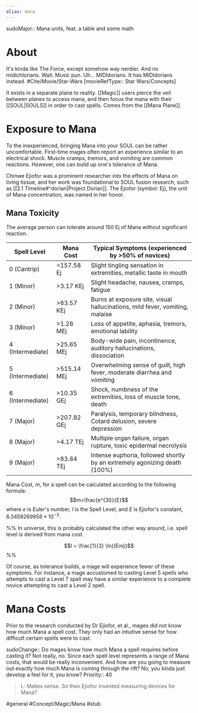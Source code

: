 ```yaml
---
alias: mana
---
```

sudoMajor:: Mana units, feat. a table and some math
# About
It's kinda like The Force, except somehow way nerdier. And no midichlorians. Wait. Music pun. Uh... MIDIdorians. It has MIDIdorians instead. #Cite/Movie/Star-Wars [movieRefType:: Star Wars/Concepts]

It exists in a separate plane to reality. [[Magic]] users pierce the veil between planes to access mana, and then focus the mana with their [[SOUL|SOULS]] in order to cast spells. Comes from the [[Mana Plane]].

# Exposure to Mana
To the inexperienced, bringing Mana into your SOUL can be rather uncomfortable. First-time mages often report an experience similar to an electrical shock. Muscle cramps, tremors, and vomiting are common reactions. However, one can build up one's tolerance of Mana.

Chinwe Ejiofor was a prominent researcher into the effects of Mana on living tissue, and her work was foundational to SOUL fusion research, such as [[2.1 Timeline#^dorian|Project Dorian]]. The Ejiofor (symbol: Ej), the unit of Mana concentration, was named in her honor.

## Mana Toxicity
The average person can tolerate around 150 Ej of Mana without significant reaction.

| Spell Level      | Mana Cost      | Typical Symptoms (experienced by >50% of novices)                              |
|------------------|----------------|--------------------------------------------------------------------------------|
| 0 (Cantrip)      | <157.58 Ej     | Slight tingling sensation in extremities, metallic taste in mouth              |
| 1 (Minor)        | >3.17 KEj      | Slight headache, nausea, cramps, fatigue                                       |
| 2 (Minor)        | >63.57 KEj     | Burns at exposure site, visual hallucinations, mild fever, vomiting, malaise   |
| 3 (Minor)        | >1.28 MEj      | Loss of appetite, aphasia, tremors, emotional lability                         |
| 4 (Intermediate) | >25.65 MEj     | Body-wide pain, incontinence, auditory hallucinations, dissociation            |
| 5 (Intermediate) | >515.14 MEj    | Overwhelming sense of guilt, high fever, moderate diarrhea and vomiting        |
| 6 (Intermediate) | >10.35 GEj     | Shock, numbness of the extremities, loss of muscle tone, death                 |
| 7 (Major)        | >207.82 GEj    | Paralysis, temporary blindness, Cotard delusion, severe depression             |
| 8 (Major)        | >4.17 TEj      | Multiple organ failure, organ rupture, toxic epidermal necrolysis              |
| 9 (Major)        | >83.84 TEj     | Intense euphoria, followed shortly by an extremely agonizing death (100%)      |

Mana Cost, $m$, for a spell can be calculated according to the following formula: $$m=\frac{e^{3l}}{E}$$
where $e$ is Euler's number, $l$ is the Spell Level, and $E$ is Ejiofor's constant, $6.3459269958\times10^{-3}$.

%%
In universe, this is probably calculated the other way around, i.e. spell level is derived from mana cost.

$$l = \frac{1}{3} \ln{(Em)}$$
%%

Of course, as tolerance builds, a mage will experience fewer of these symptoms. For instance, a mage accustomed to casting Level 5 spells who attempts to cast a Level 7 spell may have a similar experience to a complete novice attempting to cast a Level 2 spell.

# Mana Costs
Prior to the research conducted by Dr Ejiofor, et al., mages did not know how much Mana a spell cost. They only had an intuitive sense for how difficult certain spells were to cast.

sudoChange:: Do mages know how much Mana a spell requires before casting it? Not really, no. Since each spell level represents a range of Mana costs, that would be really inconvenient. And how are you going to measure out exactly how much Mana is coming through the rift? No, you kinda just develop a feel for it, you know?
Priority:: 40

> L: Makes sense. So then Ejiofor invented measuring devices for Mana?


#general #Concept/Magic/Mana #stub 